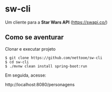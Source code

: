 # sw-cli

Um cliente para a **Star Wars API** (https://swapi.co/)

## Como se aventurar

Clonar e executar projeto

```
$ git clone https://github.com/nettooe/sw-cli
$ cd sw-cli
$ ./mvnw clean install spring-boot:run
```

Em seguida, acesse:

http://localhost:8080/personagens